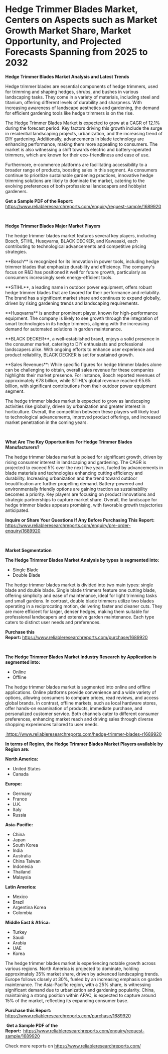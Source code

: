 <p><h1>Hedge Trimmer Blades Market, Centers on Aspects such as Market Growth Market Share, Market Opportunity, and Projected Forecasts Spanning from 2025 to 2032</h1></p><p><strong>Hedge Trimmer Blades Market Analysis and Latest Trends</strong></p>
<p><p>Hedge trimmer blades are essential components of hedge trimmers, used for trimming and shaping hedges, shrubs, and bushes in various landscaping tasks. They come in a variety of materials, including steel and titanium, offering different levels of durability and sharpness. With increasing awareness of landscape aesthetics and gardening, the demand for efficient gardening tools like hedge trimmers is on the rise.</p><p>The Hedge Trimmer Blades Market is expected to grow at a CAGR of 12.1% during the forecast period. Key factors driving this growth include the surge in residential landscaping projects, urbanization, and the increasing trend of DIY gardening. Additionally, advancements in blade technology are enhancing performance, making them more appealing to consumers. The market is also witnessing a shift towards electric and battery-operated trimmers, which are known for their eco-friendliness and ease of use.</p><p>Furthermore, e-commerce platforms are facilitating accessibility to a broader range of products, boosting sales in this segment. As consumers continue to prioritize sustainable gardening practices, innovative hedge trimming solutions are likely to dominate the market, catering to the evolving preferences of both professional landscapers and hobbyist gardeners.</p></p>
<p><strong>Get a Sample PDF of the Report:&nbsp;</strong> <a href="https://www.reliableresearchreports.com/enquiry/request-sample/1689920?utm_campaign=2327&utm_medium=2&utm_source=Github&utm_content=ia&utm_term=17022025&utm_id=hedge-trimmer-blades">https://www.reliableresearchreports.com/enquiry/request-sample/1689920</a></p>
<p>&nbsp;</p>
<p><strong>Hedge Trimmer Blades Major Market Players</strong></p>
<p><p>The hedge trimmer blades market features several key players, including Bosch, STIHL, Husqvarna, BLACK DECKER, and Kawasaki, each contributing to technological advancements and competitive pricing strategies. </p><p>**Bosch** is recognized for its innovation in power tools, including hedge trimmer blades that emphasize durability and efficiency. The company's focus on R&D has positioned it well for future growth, particularly as consumers increasingly seek energy-efficient tools.</p><p>**STIHL**, a leading name in outdoor power equipment, offers robust hedge trimmer blades that are favored for their performance and reliability. The brand has a significant market share and continues to expand globally, driven by rising gardening trends and landscaping requirements.</p><p>**Husqvarna** is another prominent player, known for high-performance equipment. The company is likely to see growth through the integration of smart technologies in its hedge trimmers, aligning with the increasing demand for automated solutions in garden maintenance.</p><p>**BLACK DECKER**, a well-established brand, enjoys a solid presence in the consumer market, catering to DIY enthusiasts and professional landscapers alike. With ongoing efforts to enhance user experience and product reliability, BLACK DECKER is set for sustained growth.</p><p>**Sales Revenues**: While specific figures for hedge trimmer blades alone can be challenging to obtain, overall sales revenue for these companies highlights their market presence. For instance, Bosch reported revenues of approximately €78 billion, while STIHL’s global revenue reached €5.65 billion, with significant contributions from their outdoor power equipment segment.</p><p>The hedge trimmer blades market is expected to grow as landscaping activities rise globally, driven by urbanization and greater interest in horticulture. Overall, the competition between these players will likely lead to technological advancements, improved product offerings, and increased market penetration in the coming years.</p></p>
<p>&nbsp;</p>
<p><strong>What Are The Key Opportunities For Hedge Trimmer Blades Manufacturers?</strong></p>
<p><p>The hedge trimmer blades market is poised for significant growth, driven by rising consumer interest in landscaping and gardening. The CAGR is projected to exceed 5% over the next five years, fueled by advancements in blade materials and technologies enhancing cutting efficiency and durability. Increasing urbanization and the trend toward outdoor beautification are further propelling demand. Battery-powered and environmentally friendly options are gaining traction as sustainability becomes a priority. Key players are focusing on product innovations and strategic partnerships to capture market share. Overall, the landscape for hedge trimmer blades appears promising, with favorable growth trajectories anticipated.</p></p>
<p><strong>Inquire or Share Your Questions If Any Before Purchasing This Report:</strong> <a href="https://www.reliableresearchreports.com/enquiry/pre-order-enquiry/1689920?utm_campaign=2327&utm_medium=2&utm_source=Github&utm_content=ia&utm_term=17022025&utm_id=hedge-trimmer-blades">https://www.reliableresearchreports.com/enquiry/pre-order-enquiry/1689920</a></p>
<p>&nbsp;</p>
<p><strong>Market Segmentation</strong></p>
<p><strong>The Hedge Trimmer Blades Market Analysis by types is segmented into:</strong></p>
<p><ul><li>Single Blade</li><li>Double Blade</li></ul></p>
<p><p>The hedge trimmer blades market is divided into two main types: single blade and double blade. Single blade trimmers feature one cutting blade, offering simplicity and ease of maintenance, ideal for light trimming tasks and small gardens. In contrast, double blade trimmers utilize two blades operating in a reciprocating motion, delivering faster and cleaner cuts. They are more efficient for larger, denser hedges, making them suitable for professional landscapers and extensive garden maintenance. Each type caters to distinct user needs and preferences.</p></p>
<p><strong>Purchase this Report:&nbsp;</strong><a href="https://www.reliableresearchreports.com/purchase/1689920?utm_campaign=2327&utm_medium=2&utm_source=Github&utm_content=ia&utm_term=17022025&utm_id=hedge-trimmer-blades">https://www.reliableresearchreports.com/purchase/1689920</a></p>
<p>&nbsp;</p>
<p><strong>The Hedge Trimmer Blades Market Industry Research by Application is segmented into:</strong></p>
<p><ul><li>Online</li><li>Offline</li></ul></p>
<p><p>The hedge trimmer blades market is segmented into online and offline applications. Online platforms provide convenience and a wide variety of options, allowing consumers to compare prices, read reviews, and access global brands. In contrast, offline markets, such as local hardware stores, offer hands-on examination of products, immediate purchase, and personalized customer service. Both channels cater to different consumer preferences, enhancing market reach and driving sales through diverse shopping experiences tailored to user needs.</p></p>
<p><a href="https://www.reliableresearchreports.com/hedge-trimmer-blades-r1689920?utm_campaign=2327&utm_medium=2&utm_source=Github&utm_content=ia&utm_term=17022025&utm_id=hedge-trimmer-blades">&nbsp;https://www.reliableresearchreports.com/hedge-trimmer-blades-r1689920</a></p>
<p><strong>In terms of Region, the Hedge Trimmer Blades Market Players available by Region are:</strong></p>
<p>
    <p> <strong> North America: </strong>
        <ul>
            <li>United States</li>
            <li>Canada</li>
        </ul>
        </p> 
    <p> <strong> Europe: </strong>
        <ul>
            <li>Germany</li>
            <li>France</li>
            <li>U.K.</li>
            <li>Italy</li>
            <li>Russia</li>
        </ul>
        </p> 
    <p> <strong> Asia-Pacific: </strong>
        <ul>
            <li>China</li>
            <li>Japan</li>
            <li>South Korea</li>
            <li>India</li>
            <li>Australia</li>
            <li>China Taiwan</li>
            <li>Indonesia</li>
            <li>Thailand</li>
            <li>Malaysia</li>
        </ul>
        </p> 
    <p> <strong> Latin America: </strong>
        <ul>
            <li>Mexico</li>
            <li>Brazil</li>
            <li>Argentina Korea</li>
            <li>Colombia</li>
        </ul>
        </p> 
    <p> <strong> Middle East & Africa: </strong>
        <ul>
            <li>Turkey</li>
            <li>Saudi</li>
            <li>Arabia</li>
            <li>UAE</li>
            <li>Korea</li>
        </ul>
    </p>
    </p>
<p><p>The hedge trimmer blades market is experiencing notable growth across various regions. North America is projected to dominate, holding approximately 35% market share, driven by advanced landscaping trends. Europe follows closely at 30%, fueled by an increasing emphasis on garden maintenance. The Asia-Pacific region, with a 25% share, is witnessing significant demand due to urbanization and gardening popularity. China, maintaining a strong position within APAC, is expected to capture around 15% of the market, reflecting its expanding consumer base.</p></p>
<p><strong>Purchase this Report: </strong><a href="https://www.reliableresearchreports.com/purchase/1689920?utm_campaign=2327&utm_medium=2&utm_source=Github&utm_content=ia&utm_term=17022025&utm_id=hedge-trimmer-blades">https://www.reliableresearchreports.com/purchase/1689920</a></p>
<p>&nbsp;<strong>Get a Sample PDF of the Report:&nbsp;&nbsp;</strong><a href="https://www.reliableresearchreports.com/enquiry/request-sample/1689920?utm_campaign=2327&utm_medium=2&utm_source=Github&utm_content=ia&utm_term=17022025&utm_id=hedge-trimmer-blades">https://www.reliableresearchreports.com/enquiry/request-sample/1689920</a></p>
<p><strong></strong></p>
<p>Check more reports on <a href="https://www.reliableresearchreports.com/?utm_campaign=2327&utm_medium=2&utm_source=Github&utm_content=ia&utm_term=17022025&utm_id=hedge-trimmer-blades">https://www.reliableresearchreports.com/</a></p>
